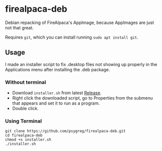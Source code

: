 # firealpaca-deb

Debian repacking of FireAlpaca's AppImage, because AppImages are just not that great.

Requires `git`, which you can install running `sudo apt install git`.

## Usage

I made an installer script to fix .desktop files not showing up properly in the Applications menu after installing the .deb package.

### Without terminal
- Download `installer.sh` from latest [Release](https://github.com/psygreg/firealpaca-deb/releases).
- Right click the downloaded script, go to Properties from the submenu that appears and set it to run as a program.
- Double click.

### Using Terminal
`git clone https://github.com/psygreg/firealpaca-deb.git`\
`cd firealpaca-deb`\
`chmod +x installer.sh`\
`./installer.sh`

